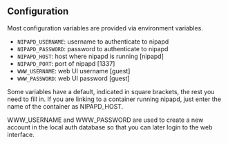 ## Configuration

Most configuration variables are provided via environment variables.

- `NIPAPD_USERNAME`: username to authenticate to nipapd
- `NIPAPD_PASSWORD`: password to authenticate to nipapd
- `NIPAPD_HOST`: host where nipapd is running [nipapd]
- `NIPAPD_PORT`: port of nipapd [1337]
- `WWW_USERNAME`: web UI username [guest]
- `WWW_PASSWORD`: web UI password [guest]

Some variables have a default, indicated in square brackets, the rest you need
to fill in. If you are linking to a container running nipapd, just enter the
name of the container as NIPAPD_HOST.

WWW_USERNAME and WWW_PASSWORD are used to create a new account in the local
auth database so that you can later login to the web interface.
